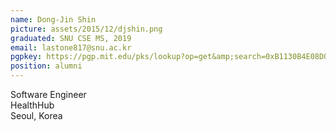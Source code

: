 ```yaml
---
name: Dong-Jin Shin
picture: assets/2015/12/djshin.png  
graduated: SNU CSE MS, 2019  
email: lastone817@snu.ac.kr
pgpkey: https://pgp.mit.edu/pks/lookup?op=get&amp;search=0xB1130B4E08D0C0C6
position: alumni
---
```

Software Engineer  
HealthHub  
Seoul, Korea  
